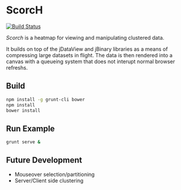 # ScorcH

[![Build Status](http://nube.systemsbiology.net/github.com/rbkreisberg/scorch/status.svg?branch=master)](http://nube.systemsbiology.net/github.com/rbkreisberg/scorch)

*Scorch* is a heatmap for viewing and manipulating clustered data.

It builds on top of the jDataView and jBinary libraries as a means of compressing large datasets in flight.  The data is then rendered into
a canvas with a queueing system that does not interupt normal browser refreshs.

## Build

```bash
npm install -g grunt-cli bower
npm install
bower install
```

## Run Example

```bash
grunt serve &
```

## Future Development
* Mouseover selection/partitioning
* Server/Client side clustering
